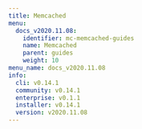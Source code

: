 ```yaml
---
title: Memcached
menu:
  docs_v2020.11.08:
    identifier: mc-memcached-guides
    name: Memcached
    parent: guides
    weight: 10
menu_name: docs_v2020.11.08
info:
  cli: v0.14.1
  community: v0.14.1
  enterprise: v0.1.1
  installer: v0.14.1
  version: v2020.11.08
---
```


